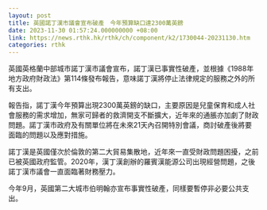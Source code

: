```yaml
---
layout: post
title: 英國諾丁漢市議會宣布破產　今年預算缺口達2300萬英鎊
date: 2023-11-30 01:57:24.000000000 +08:00
link: https://news.rthk.hk/rthk/ch/component/k2/1730044-20231130.htm
categories: rthk
---
```


英國英格蘭中部城市諾丁漢市議會宣布，諾丁漢已事實性破產，並根據《1988年地方政府財政法》第114條發布報告，意味諾丁漢將停止法律規定的服務之外的所有支出。

報告指，諾丁漢今年預算出現2300萬英鎊的缺口，主要原因是兒童保育和成人社會服務的需求增加，無家可歸者的救濟開支不斷擴大，近年來的通脹亦加劇了財政問題。諾丁漢市政府及有關單位將在未來21天內召開特別會議，商討破產後將要面臨的問題以及應對措施。

諾丁漢是英國僅次於倫敦的第二大貿易集散地，近年來一直受財政問題困擾，之前已被英國政府監管。2020年，漢丁漢創辦的羅賓漢能源公司出現經營問題，之後諾丁漢市議會一直面臨著財務壓力。

今年9月，英國第二大城市伯明翰亦宣布事實性破產，同樣要暫停非必要公共支出。
